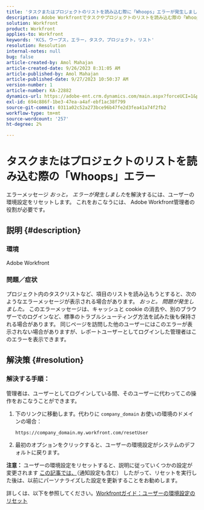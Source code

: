 ```yaml
---
title: 'タスクまたはプロジェクトのリストを読み込む際に「Whoops」エラーが発生しました'
description: Adobe Workfrontでタスクやプロジェクトのリストを読み込む際の「Whoops」エラーの解決方法を説明します。 ユーザーの環境設定をリセットします。
solution: Workfront
product: Workfront
applies-to: Workfront
keywords: 'KCS，ウープス，エラー，タスク，プロジェクト，リスト'
resolution: Resolution
internal-notes: null
bug: false
article-created-by: Amol Mahajan
article-created-date: 9/26/2023 8:31:05 AM
article-published-by: Amol Mahajan
article-published-date: 9/27/2023 10:50:37 AM
version-number: 1
article-number: KA-22882
dynamics-url: https://adobe-ent.crm.dynamics.com/main.aspx?forceUCI=1&pagetype=entityrecord&etn=knowledgearticle&id=306dbe03-475c-ee11-be6f-6045bd006079
exl-id: 694c886f-1be3-47ea-a4af-ebf1ac38f799
source-git-commit: 0311a02c52a273bce96b47fe2d3fea41a74f2fb2
workflow-type: tm+mt
source-wordcount: '257'
ht-degree: 2%

---
```


# タスクまたはプロジェクトのリストを読み込む際の「Whoops」エラー


エラーメッセージ *おっと。 エラーが発生しました*&#x200B;を解決するには、ユーザーの環境設定をリセットします。 これをおこなうには、 Adobe Workfront管理者の役割が必要です。

## 説明 {#description}


### <b>環境</b>

Adobe Workfront

### <b>問題／症状</b>

プロジェクト内のタスクリストなど、項目のリストを読み込もうとすると、次のようなエラーメッセージが表示される場合があります。 *おっと。 問題が発生しました。* このエラーメッセージは、キャッシュと cookie の消去や、別のブラウザーでのログインなど、標準のトラブルシューティング方法を試みた後も保持される場合があります。 同じページを訪問した他のユーザーにはこのエラーが表示されない場合がありますが、レポートユーザーとしてログインした管理者はこのエラーを表示できます。


## 解決策 {#resolution}


### 解決する手順：

管理者は、ユーザーとしてログインしている間、そのユーザーに代わってこの操作をおこなうことができます。

1. 下のリンクに移動します。代わりに `company_domain` お使いの環境のドメインの場合：

   `https://company_domain.my.workfront.com/resetUser`
2. 最初のオプションをクリックすると、ユーザーの環境設定がシステムのデフォルトに戻ります。


<b>注意： </b>ユーザーの環境設定をリセットすると、説明に従っていくつかの設定が変更されます [この記事では、](https://experienceleague.adobe.com/docs/workfront/using/administration-and-setup/add-users/create-manage-users/reset-a-users-preferences.html)（通知設定も含む） したがって、リセットを実行した後は、以前にパーソナライズした設定を更新することをお勧めします。

詳しくは、以下を参照してください。[Workfrontガイド：ユーザーの環境設定のリセット](https://experienceleague.adobe.com/docs/workfront/using/administration-and-setup/add-users/create-manage-users/reset-a-users-preferences.html)
